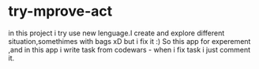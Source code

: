 # try-mprove-act
in this project i try use new lenguage.I create and explore different situation,somethimes with bags xD but i fix it :) So this app for experement ,and in this app i write task from codewars - when i fix task i just comment it.
